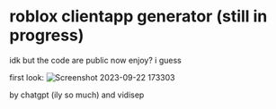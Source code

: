 # roblox clientapp generator (still in progress)

idk but the code are public now
enjoy? i guess

first look:
![Screenshot 2023-09-22 173303](https://github.com/vidisep/rcag/assets/142007077/98b8d619-31e7-4c29-a908-e800b2244f9e)


by chatgpt (ily so much) and vidisep
